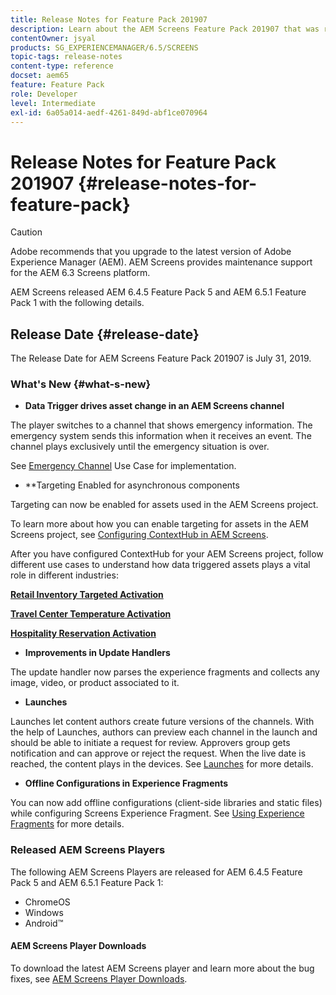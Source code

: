 ```yaml
---
title: Release Notes for Feature Pack 201907
description: Learn about the AEM Screens Feature Pack 201907 that was released on July 31, 2019.
contentOwner: jsyal
products: SG_EXPERIENCEMANAGER/6.5/SCREENS
topic-tags: release-notes
content-type: reference
docset: aem65
feature: Feature Pack
role: Developer
level: Intermediate
exl-id: 6a05a014-aedf-4261-849d-abf1ce070964
---
```

# Release Notes for Feature Pack 201907 {#release-notes-for-feature-pack}

>[!CAUTION]
>
>Adobe recommends that you upgrade to the latest version of Adobe Experience Manager (AEM). AEM Screens provides maintenance support for the AEM 6.3 Screens platform.

AEM Screens released AEM 6.4.5 Feature Pack 5 and AEM 6.5.1 Feature Pack 1 with the following details.

## Release Date {#release-date}

The Release Date for AEM Screens Feature Pack 201907 is July 31, 2019.

### What's New {#what-s-new}

* **Data Trigger drives asset change in an AEM Screens channel**

The player switches to a channel that shows emergency information. The emergency system sends this information when it receives an event. The channel plays exclusively until the emergency situation is over.


See [Emergency Channel](emergency-channel.md) Use Case for implementation.

* **Targeting Enabled for asynchronous components

Targeting can now be enabled for assets used in the AEM Screens project.

To learn more about how you can enable targeting for assets in the AEM Screens project, see [Configuring ContextHub in AEM Screens](configuring-context-hub.md).

After you have configured ContextHub for your AEM Screens project, follow different use cases to understand how data triggered assets plays a vital role in different industries:

**[Retail Inventory Targeted Activation](retail-inventory-activation.md)**

**[Travel Center Temperature Activation](local-temperature-activation.md)**

**[Hospitality Reservation Activation](hospitality-reservation-activation.md)**

* **Improvements in Update Handlers**

The update handler now parses the experience fragments and collects any image, video, or product associated to it.

* **Launches**

Launches let content authors create future versions of the channels. With the help of Launches, authors can preview each channel in the launch and should be able to initiate a request for review. Approvers group gets notification and can approve or reject the request. When the live date is reached, the content plays in the devices.
See [Launches](launches.md) for more details.

* **Offline Configurations in Experience Fragments**

You can now add offline configurations (client-side libraries and static files) while configuring Screens Experience Fragment. See [Using Experience Fragments](experience-fragments-in-screens.md) for more details.

### Released AEM Screens Players

The following AEM Screens Players are released for AEM 6.4.5 Feature Pack 5 and AEM 6.5.1 Feature Pack 1:

* ChromeOS
* Windows
* Android&trade;

#### AEM Screens Player Downloads

To download the latest AEM Screens player and learn more about the bug fixes, see [AEM Screens Player Downloads](https://download.macromedia.com/screens/).

